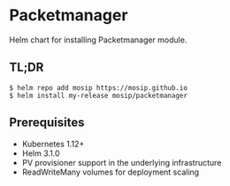 # Packetmanager

Helm chart for installing Packetmanager module.

## TL;DR

```console
$ helm repo add mosip https://mosip.github.io
$ helm install my-release mosip/packetmanager
```

## Prerequisites

- Kubernetes 1.12+
- Helm 3.1.0
- PV provisioner support in the underlying infrastructure
- ReadWriteMany volumes for deployment scaling

